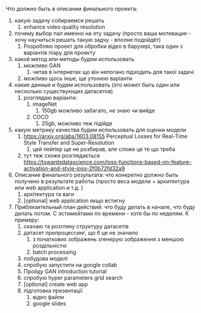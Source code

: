 Что должно быть в описании финального проекта:
1. какую задачу собираемся решать
    1. enhance video quality resolution
2. почему выбор пал именно на эту задачу (просто ваша мотивация - хочу научиться решать такую задчу - вполне подойдёт)
    1. Розробляю проект для обробки відео в барузері, така один з  варіантів піару для проекту
3. какой метод или методы будем использовать
    1. можливо GAN
        1. читав в інтернетах що він непогано підходить для такої задачі
    2. можливо щось інше, ще утонюю варіанти
4. какие данные и будем использовать (это может быть один или несколько существующих датасетов)
    1. розглядаю варіанти:
        1. imageNet
            1. 150gb можливо забагато, не знаю чи вийде
        2. COCO
            1. 25gb, можливо теж підійде
5. какую метрику качества будем использовать для оценки модели
    1. https://arxiv.org/abs/1603.08155 Perceptual Losses for Real-Time Style Transfer and Super-Resolution
        1. цей пейпер ще не розбирав, але сложе це те що треба
    2. тут теж схоже розглядається  https://towardsdatascience.com/loss-functions-based-on-feature-activation-and-style-loss-2f0b72fd32a9
6. Описание финального результата: что конкретно должно быть получено в результате работы (просто веса модели + архитектура или web application и т.д. )
    1.  архітектура та ваги
    2. [optional] web application якщо встигну
7. Приблизительный план действий: что буду делать в начале, что буду делать потом. С эстимейтами по времени - хотя бы по неделям. К примеру:
    1. скачаю та розгляну структуру датасетів
    2. датасет препроцессинг, що б це не значило
        1. з початкових зображень згенерую зображення з меншою роздільністю
        2. batch processing
    3. побудова моделі
    4. спробую запустити на google collab
    5. Пройду GAN introduction tutorial
    6. спробую hyper parameters grid search
    7. [optional] create web app 
    8. підготовка презентації
        1. відео файли
        2. google slides

